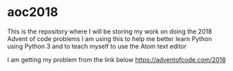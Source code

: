 # aoc2018
This is the repository where I will be storing my work on doing the 2018 Advent of code problems
I am using this to help me better learn Python using Python 3 and to teach myself to use the Atom text editor

I am getting my problem from the link below
https://adventofcode.com/2018
